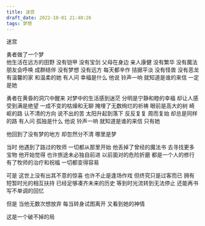 ```yaml
---
title: 迷宫
draft_date: 2022-10-01 21:40:26
tags: 梦想
---
```


迷宫

勇者做了一个梦  
他生活在远方的田野
没有铠甲 没有宝剑
父母在身边 亲人康健
没有繁华 没有魔法
朋友会呼唤 成群结伴
没有梦想 没有远方
每天都辛作 拮据平淡
没有怪兽 没有恶龙
有温馨的家 和温柔的她
有人问 幸福是什么
他说 铃声一响 就知道是谁的来信
一定是她

勇者在黄昏的洞穴中醒来
对梦中的生活感到迷茫
分明是宁静和睦的幸福
却让人感受到满是绝望
一成不变的枯燥和无聊
掩埋了无数绚烂的祈祷
眼前是高大的树 崎岖的路
认不清的方向 说不出的苦
太阳升起到落下 反反复复
周而复始 却总是同样的路
有人问 孤独是什么
他说 铃声一响 就知道是谁的来信
只有她

他回到了没有梦的地方
却忽然分不清 哪里是梦

当时
他遇到了路过的牧师 一切都从那里开始
他丢掉了曾经的魔法书 去寻找更多宝物
他开始觉得 也许旅途未必独自前进
以前面对的危险折磨 都是一个人的修行
有了牧师的治疗和祝福 一切都变得容易

可是
这世上没有出其不意的惊喜
也许不止是逢场作戏
但终究只是过客而已
拥有短暂时光的相互扶持
已经足够凑齐未来的历史
等到时光流转到无法停止
还能再书写不单调的回忆

但是
当他无数次想放弃
每当转身试图离开
又看到她的神情

这是一个破不掉的局








